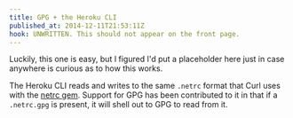 ```yaml
---
title: GPG + the Heroku CLI
published_at: 2014-12-11T21:53:11Z
hook: UNWRITTEN. This should not appear on the front page.
---
```


Luckily, this one is easy, but I figured I'd put a placeholder here just in
case anywhere is curious as to how this works.

The Heroku CLI reads and writes to the same `.netrc` format that Curl uses with
the [netrc gem][netrc]. Support for GPG has been contributed to it in that if a
`.netrc.gpg` is present, it will shell out to GPG to read from it.

[netrc]: https://github.com/heroku/netrc
